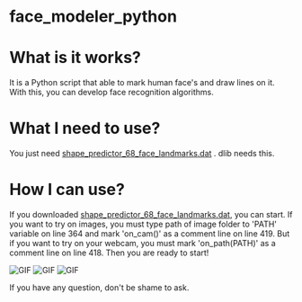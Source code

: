 # face_modeler_python

# What is it works?

It is a Python script that able to mark human face's and draw lines on it. With this, you can develop face recognition algorithms.

# What I need to use?

You just need [shape_predictor_68_face_landmarks.dat](https://github.com/AKSHAYUBHAT/TensorFace/blob/master/openface/models/dlib/shape_predictor_68_face_landmarks.dat) . dlib needs this.

# How I can use?

If you downloaded [shape_predictor_68_face_landmarks.dat](https://github.com/AKSHAYUBHAT/TensorFace/blob/master/openface/models/dlib/shape_predictor_68_face_landmarks.dat), you can start. If you want to try on images, you must type path of image folder to 'PATH' variable on line 364 and mark 'on_cam()' as a comment line on line 419. But if you want to try on your webcam, you must mark 'on_path(PATH)' as a comment line on line 418. Then you are ready to start!

![GIF](https://media.giphy.com/media/3E1ySAf919Bdiez0YQ/giphy.gif)
![GIF](https://media.giphy.com/media/8TtiAEeAFGJm7eLK5i/giphy.gif)
![GIF](https://media.giphy.com/media/pjmH0VXZmX5FNOeUBl/giphy.gif)

If you have any question, don't be shame to ask.

